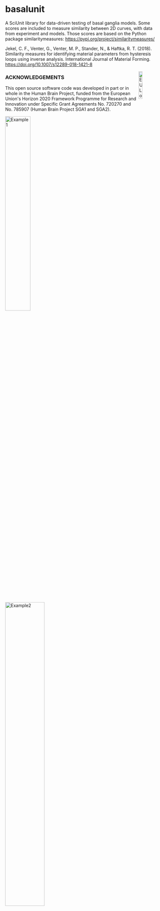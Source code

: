 # basalunit
A SciUnit library for data-driven testing of basal ganglia models. Some scores are included to measure similarity between 2D curves, with data from experiment and models. Those scores are based on the Python package similaritymeasures: https://pypi.org/project/similaritymeasures/

Jekel, C. F., Venter, G., Venter, M. P., Stander, N., & Haftka, R. T. (2018). Similarity measures for identifying material parameters from hysteresis loops using inverse analysis. International Journal of Material Forming. https://doi.org/10.1007/s12289-018-1421-8

<div><img src="https://raw.githubusercontent.com/appukuttan-shailesh/basalunit/master/eu_logo.jpg" alt="EU Logo" width="15%" align="right"></div>

### ACKNOWLEDGEMENTS
This open source software code was developed in part or in whole in the Human Brain Project, funded from the European Union's Horizon 2020 Framework Programme for Research and Innovation under Specific Grant Agreements No. 720270 and No. 785907 (Human Brain Project SGA1 and SGA2).

<div>
  <img src="https://github.com/pedroernesto/basalunit/blob/master/Ca_BPA.png" alt="Example1" width="40%">
  <img src="https://github.com/pedroernesto/basalunit/blob/master/score_barPlots_Ca_BPA.png" alt="Example2" width="50%">
</div>
